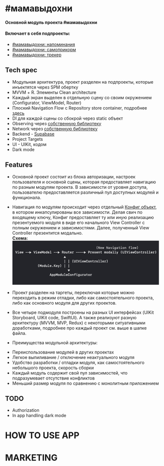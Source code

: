 # #мамавыдохни
#### Основной модуль проекта #мамавыдохни
#### Включает в себя подпроекты:
- [#мамавыдохни: напоминания](https://github.com/4440449/CalmMom)
- [#мамавыдохни: самоприкорм](https://github.com/4440449/Samoprikorm_SP)
- [#мамавыдохни: трекер](https://github.com/4440449/BabyTrackerWW)

        
                
## Tech spec
- Модульная архитектура, проект разделен на подпроекты, которые инъектятся через SPM обертку
- MVVМ + R. Элементы Clean architecture
- Каждый экран выделен в отдельную сцену со своим окружением (Configurator, ViewModel, Router)
- Плоский Navigation Flow с Repository store container, подробнее [здесь](https://github.com/4440449/CalmMom/blame/master/README.md#L22-L38)
- DI для каждой сцены со сбокрой через static объект
- Observing через [собственную библиотеку](https://github.com/4440449/MommysEye)
- Network через [собственную библиотеку](https://github.com/4440449/BabyNet)
- Backend - <a href="https://app.supabase.com">Supabase</a>
- Project Targets
- UI - UIKit, кодом
- Dark mode


## Features
* Основной проект состоит из блока авторизации, настроек пользователя и основной сцены, которая предоставляет навигацию по разным модулям проекта. В зависимости от уровня доступа, пользователю предоставляется различный пул доступных модулей и функционала.
         
* Навигация по модулям происходит через отдельный [Конфиг объект](https://github.com/4440449/Mom_Exhale/blob/master/Mom_Exhale/Source/AppConfigurator/AppModuleConfigurator_ME.swift), в котором инкапсулированы все зависимости. Делая свич по входящему ключу, Конфиг предоставляет ту или иную реализацию презентуемого модуля в виде его начального View Controller с полным окружением и зависимостями. Далее, полученный View Controller презентится модально.  
    **Схема:**  
    ![Alt text](README_ASSETS/NavigationFlow.png "Navigation flow")
                         
* Проект разделен на таргеты, переключая которые можно переходить в режим отладки, либо как самостоятельного проекта, либо как основного модуля для других проектов.
         
* Все четыре подмодуля построены на разных UI интерфейсах (UIKit Storyboard, UIKit code, SwiftUI). А также реализуют разную архитектуру (MVVM, MVP, Redux) с некоторыми ситуативными доработками, подробнее про каждый проект см. выше в шапке файла.
        
* Преимущества модульной архитектуры:
+ Переиспользование модулей в других проектах
+ Легкое выпиливание / отключение неактуального модуля
+ Удобство разработки / отладки модуля, как самостоятельного небольшого проекта, скорость сборки
+ Каждый модуль содержит свой пул зависимостей, что подразумевает отсутствие конфликтов
+ Меньший размер модуля по сравнению с монолитным приложением
            

## TODO 
- Authorization
- In app handling dark mode




# HOW TO USE APP
    
   
    
# MARKETING 


